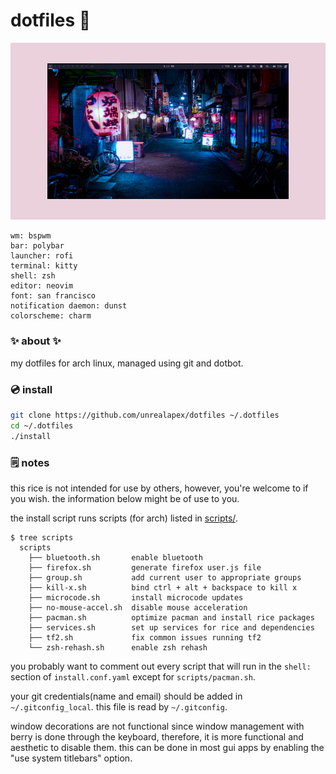 # dotfiles 🌸

![screenshot of arch linux rice](rice.png)
```
wm: bspwm
bar: polybar
launcher: rofi
terminal: kitty
shell: zsh
editor: neovim
font: san francisco
notification daemon: dunst
colorscheme: charm
```

### ✨ about ✨
my dotfiles for arch linux, managed using git and dotbot.

### 💿 install
```sh
git clone https://github.com/unrealapex/dotfiles ~/.dotfiles
cd ~/.dotfiles
./install
```

### 🗒️ notes
this rice is not intended for use by others, however, you're welcome to if
you wish. the information below might be of use to you.

the install script runs scripts (for arch) listed in [scripts/](/scripts).
```
$ tree scripts
  scripts
    ├── bluetooth.sh       enable bluetooth
    ├── firefox.sh         generate firefox user.js file
    ├── group.sh           add current user to appropriate groups
    ├── kill-x.sh          bind ctrl + alt + backspace to kill x
    ├── microcode.sh       install microcode updates
    ├── no-mouse-accel.sh  disable mouse acceleration
    ├── pacman.sh          optimize pacman and install rice packages
    ├── services.sh        set up services for rice and dependencies
    ├── tf2.sh             fix common issues running tf2
    └── zsh-rehash.sh      enable zsh rehash

```
you probably want to comment out every script that will
run in the `shell:` section of `install.conf.yaml` except for
`scripts/pacman.sh`.

your git credentials(name and email) should be added in `~/.gitconfig_local`. this
file is read by `~/.gitconfig`.

window decorations are not functional since window management with berry is
done through the keyboard, therefore, it is more functional and aesthetic to
disable them. this can be done in most gui apps by enabling the "use system
titlebars" option.

